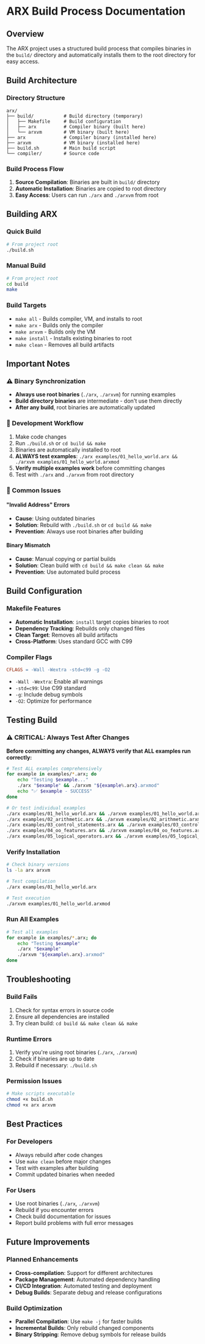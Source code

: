 # ARX Build Process Documentation

## Overview
The ARX project uses a structured build process that compiles binaries in the `build/` directory and automatically installs them to the root directory for easy access.

## Build Architecture

### Directory Structure
```
arx/
├── build/           # Build directory (temporary)
│   ├── Makefile     # Build configuration
│   ├── arx          # Compiler binary (built here)
│   └── arxvm        # VM binary (built here)
├── arx              # Compiler binary (installed here)
├── arxvm            # VM binary (installed here)
├── build.sh         # Main build script
└── compiler/        # Source code
```

### Build Process Flow
1. **Source Compilation**: Binaries are built in `build/` directory
2. **Automatic Installation**: Binaries are copied to root directory
3. **Easy Access**: Users can run `./arx` and `./arxvm` from root

## Building ARX

### Quick Build
```bash
# From project root
./build.sh
```

### Manual Build
```bash
# From project root
cd build
make
```

### Build Targets
- `make all` - Builds compiler, VM, and installs to root
- `make arx` - Builds only the compiler
- `make arxvm` - Builds only the VM
- `make install` - Installs existing binaries to root
- `make clean` - Removes all build artifacts

## Important Notes

### ⚠️ Binary Synchronization
- **Always use root binaries** (`./arx`, `./arxvm`) for running examples
- **Build directory binaries** are intermediate - don't use them directly
- **After any build**, root binaries are automatically updated

### 🔄 Development Workflow
1. Make code changes
2. Run `./build.sh` or `cd build && make`
3. Binaries are automatically installed to root
4. **ALWAYS test examples**: `./arx examples/01_hello_world.arx && ./arxvm examples/01_hello_world.arxmod`
5. **Verify multiple examples work** before committing changes
6. Test with `./arx` and `./arxvm` from root directory

### 🚨 Common Issues

#### "Invalid Address" Errors
- **Cause**: Using outdated binaries
- **Solution**: Rebuild with `./build.sh` or `cd build && make`
- **Prevention**: Always use root binaries after building

#### Binary Mismatch
- **Cause**: Manual copying or partial builds
- **Solution**: Clean build with `cd build && make clean && make`
- **Prevention**: Use automated build process

## Build Configuration

### Makefile Features
- **Automatic Installation**: `install` target copies binaries to root
- **Dependency Tracking**: Rebuilds only changed files
- **Clean Target**: Removes all build artifacts
- **Cross-Platform**: Uses standard GCC with C99

### Compiler Flags
```makefile
CFLAGS = -Wall -Wextra -std=c99 -g -O2
```
- `-Wall -Wextra`: Enable all warnings
- `-std=c99`: Use C99 standard
- `-g`: Include debug symbols
- `-O2`: Optimize for performance

## Testing Build

### ⚠️ CRITICAL: Always Test After Changes
**Before committing any changes, ALWAYS verify that ALL examples run correctly:**

```bash
# Test ALL examples comprehensively
for example in examples/*.arx; do
    echo "Testing $example..."
    ./arx "$example" && ./arxvm "${example%.arx}.arxmod"
    echo "✅ $example - SUCCESS"
done

# Or test individual examples
./arx examples/01_hello_world.arx && ./arxvm examples/01_hello_world.arxmod
./arx examples/02_arithmetic.arx && ./arxvm examples/02_arithmetic.arxmod
./arx examples/03_control_statements.arx && ./arxvm examples/03_control_statements.arxmod
./arx examples/04_oo_features.arx && ./arxvm examples/04_oo_features.arxmod
./arx examples/05_logical_operators.arx && ./arxvm examples/05_logical_operators.arxmod
```

### Verify Installation
```bash
# Check binary versions
ls -la arx arxvm

# Test compilation
./arx examples/01_hello_world.arx

# Test execution
./arxvm examples/01_hello_world.arxmod
```

### Run All Examples
```bash
# Test all examples
for example in examples/*.arx; do
    echo "Testing $example"
    ./arx "$example"
    ./arxvm "${example%.arx}.arxmod"
done
```

## Troubleshooting

### Build Fails
1. Check for syntax errors in source code
2. Ensure all dependencies are installed
3. Try clean build: `cd build && make clean && make`

### Runtime Errors
1. Verify you're using root binaries (`./arx`, `./arxvm`)
2. Check if binaries are up to date
3. Rebuild if necessary: `./build.sh`

### Permission Issues
```bash
# Make scripts executable
chmod +x build.sh
chmod +x arx arxvm
```

## Best Practices

### For Developers
- Always rebuild after code changes
- Use `make clean` before major changes
- Test with examples after building
- Commit updated binaries when needed

### For Users
- Use root binaries (`./arx`, `./arxvm`)
- Rebuild if you encounter errors
- Check build documentation for issues
- Report build problems with full error messages

## Future Improvements

### Planned Enhancements
- **Cross-compilation**: Support for different architectures
- **Package Management**: Automated dependency handling
- **CI/CD Integration**: Automated testing and deployment
- **Debug Builds**: Separate debug and release configurations

### Build Optimization
- **Parallel Compilation**: Use `make -j` for faster builds
- **Incremental Builds**: Only rebuild changed components
- **Binary Stripping**: Remove debug symbols for release builds
